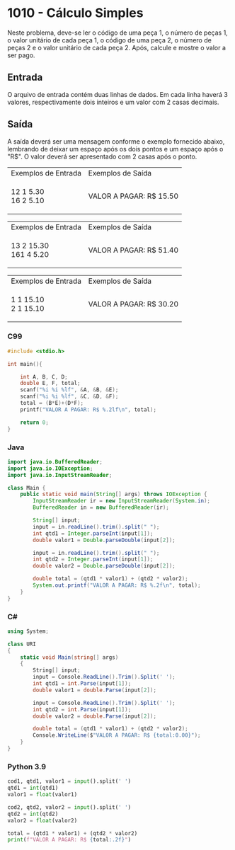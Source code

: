 <html>
<body style="padding: 10px 0px;">
    <div class="header">
        <h1>1010 - Cálculo Simples</h1>
        <div class="problem">
            <div class="description">
                <p>
                    Neste problema, deve-se ler o código de uma peça 1, o número de peças 1, o valor unitário de cada
                    peça 1, o código de uma peça 2, o número de peças 2 e o valor unitário de cada peça 2. Após, calcule
                    e mostre o valor a ser pago.</p>
            </div>
            <h2>Entrada</h2>
            <div class="input">
                <p>
                    O arquivo de entrada contém duas linhas de dados. Em cada linha haverá 3 valores, respectivamente
                    dois inteiros e um valor com 2 casas decimais.</p>
            </div>
            <h2>Saída</h2>
            <div class="output">
                <p>
                    A saída deverá ser uma mensagem conforme o exemplo fornecido abaixo, lembrando de deixar um espaço
                    após os dois pontos e um espaço após o "R$". O valor deverá ser apresentado com 2 casas após o
                    ponto.</p>
            </div>
            <div class="both"></div>
            <table>
                <tbody>
                    <tr>
                        <td>Exemplos de Entrada</td>
                        <td>Exemplos de Saída</td>
                    </tr>
                    <tr>
                        <td class="division">
                            <p>
                                12 1 5.30<br>
                                16 2 5.10</p>
                            </p>
                        </td>
                        <td>
                            <p>
                                VALOR A PAGAR: R$ 15.50</p>
                            </p>
                        </td>
                    </tr>
                </tbody>
            </table>
            <table>
                <tbody>
                    <tr>
                        <td>Exemplos de Entrada</td>
                        <td>Exemplos de Saída</td>
                    </tr>
                    <tr>
                        <td class="division">
                            <p>
                                13 2 15.30<br>
                                161 4 5.20</p>
                            </p>
                        </td>
                        <td>
                            <p>
                                VALOR A PAGAR: R$ 51.40</p>
                            </p>
                        </td>
                    </tr>
                </tbody>
            </table>
            <table>
                <tbody>
                    <tr>
                        <td>Exemplos de Entrada</td>
                        <td>Exemplos de Saída</td>
                    </tr>
                    <tr>
                        <td class="division">
                            <p>
                                1 1 15.10<br>
                                2 1 15.10</p>
                            </p>
                        </td>
                        <td>
                            <p>
                                VALOR A PAGAR: R$ 30.20</p>
                            </p>
                        </td>
                    </tr>
                </tbody>
            </table>
        </div>
    </div>
</body>
</html>

### C99

```c
#include <stdio.h>

int main(){

    int A, B, C, D;
    double E, F, total;
    scanf("%i %i %lf", &A, &B, &E);
    scanf("%i %i %lf", &C, &D, &F);
    total = (B*E)+(D*F);
    printf("VALOR A PAGAR: R$ %.2lf\n", total);

    return 0;
}
```

### Java

```java
import java.io.BufferedReader;
import java.io.IOException;
import java.io.InputStreamReader;

class Main {
    public static void main(String[] args) throws IOException {
        InputStreamReader ir = new InputStreamReader(System.in);
        BufferedReader in = new BufferedReader(ir);

        String[] input;
        input = in.readLine().trim().split(" ");
        int qtd1 = Integer.parseInt(input[1]);
        double valor1 = Double.parseDouble(input[2]);

        input = in.readLine().trim().split(" ");
        int qtd2 = Integer.parseInt(input[1]);
        double valor2 = Double.parseDouble(input[2]);

        double total = (qtd1 * valor1) + (qtd2 * valor2);
        System.out.printf("VALOR A PAGAR: R$ %.2f\n", total);
    }
}
```

### C#

```cs
using System;

class URI
{
    static void Main(string[] args)
    {
        String[] input;
        input = Console.ReadLine().Trim().Split(' ');
        int qtd1 = int.Parse(input[1]);
        double valor1 = double.Parse(input[2]);

        input = Console.ReadLine().Trim().Split(' ');
        int qtd2 = int.Parse(input[1]);
        double valor2 = double.Parse(input[2]);

        double total = (qtd1 * valor1) + (qtd2 * valor2);
        Console.WriteLine($"VALOR A PAGAR: R$ {total:0.00}");
    }
}
```

### Python 3.9

```python
cod1, qtd1, valor1 = input().split(' ')
qtd1 = int(qtd1)
valor1 = float(valor1)

cod2, qtd2, valor2 = input().split(' ')
qtd2 = int(qtd2)
valor2 = float(valor2)

total = (qtd1 * valor1) + (qtd2 * valor2)
print(f"VALOR A PAGAR: R$ {total:.2f}")
```
